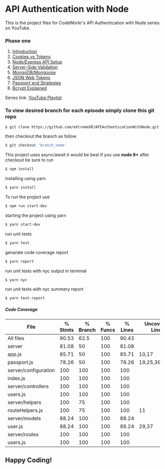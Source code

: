 # API Authentication with Node 
This is the project files for CodeWorkr's API Authentication with Node series on YouTube.

### Phase one
1. [Introduction](https://www.youtube.com/watch?v=zx6jnaLuB9Q&t=4s)
2. [Cookies vs Tokens](https://www.youtube.com/watch?v=4Y5a_iKXihw)
3. [Node/Express API Setup](https://www.youtube.com/watch?v=x_HRoXKo2es&t=2s)
4. [Server-Side Validation](https://www.youtube.com/watch?v=XFpV8b5937M)
5. [MongoDB/Mongoose](https://www.youtube.com/watch?v=QCJCglPLUgg)
6. [JSON Web Tokens](https://www.youtube.com/watch?v=YxFZC8FtRao)
7. [Passport and Strategies](https://www.youtube.com/watch?v=lbmOoZuElKI)
8. [Bcrypt Explained](https://www.youtube.com/watch?v=Peww_cdgka4&t=1063s)

Series link: [YouTube Playlist](https://www.youtube.com/watch?v=zx6jnaLuB9Q&list=PLSpJkDDmpFZ7GowbJE-mvX09zY9zfYatI)
### To view desired branch for each episode simply clone this git repo

```bash
$ git clone https://github.com/eXtremeXR/APIAuthenticationWithNode.git
```

then checkout the branch as follow

```bash
$ git checkout 'branch_name'
```

This project uses async/await it would be best if you use **node 8+**
after checkout be sure to run

```bash
$ npm install
```
installing using yarn
```bash
$ yarn install
```
To run the project use
```bash
$ npm run start-dev
```
starting the project using yarn
```bash
$ yarn start-dev
```

run unit tests
```bash
$ yarn test
```

genarate code coverage report
```bash
$ yarn report
```

run unit tests with nyc output in terminal
```bash
$ yarn nyc
```

run unit tests with nyc summery report
```bash
$ yarn text-report
```

##### Code Coverage

|File                  |  % Stmts | % Branch |  % Funcs |  % Lines |Uncovered Lines |
|----------------------|----------|----------|----------|----------|----------------|
|All files             |    90.53 |     62.5 |      100 |    90.43 |                |
| server               |    81.08 |       50 |      100 |    81.08 |                |
|  app.js              |    85.71 |       50 |      100 |    85.71 |          10,17 |
|  passport.js         |    78.26 |       50 |      100 |    78.26 | 19,25,39,47,53 |
| server/configuration |      100 |      100 |      100 |      100 |                |
|  index.js            |      100 |      100 |      100 |      100 |                |
| server/controllers   |      100 |      100 |      100 |      100 |                |
|  users.js            |      100 |      100 |      100 |      100 |                |
| server/helpers       |      100 |       75 |      100 |      100 |                |
|  routeHelpers.js     |      100 |       75 |      100 |      100 |             11 |
| server/models        |    88.24 |      100 |      100 |    88.24 |                |
|  user.js             |    88.24 |      100 |      100 |    88.24 |          29,37 |
| server/routes        |      100 |      100 |      100 |      100 |                |
|  users.js            |      100 |      100 |      100 |      100 |                |

## Happy Coding!
